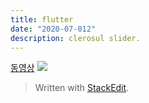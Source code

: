 ```yaml
---
title: flutter
date: "2020-07-012"
description: clerosul slider.
---
```


[동영상](https://www.youtube.com/watch?v=SGLyKxTAo00)
![](https://i.ibb.co/2MD5KYh/Screen-Shot-2020-07-12-at-11-22-31-AM.png)
> Written with [StackEdit](https://stackedit.io/).
<!--stackedit_data:
eyJoaXN0b3J5IjpbLTE4ODMwNjMxNjJdfQ==
-->